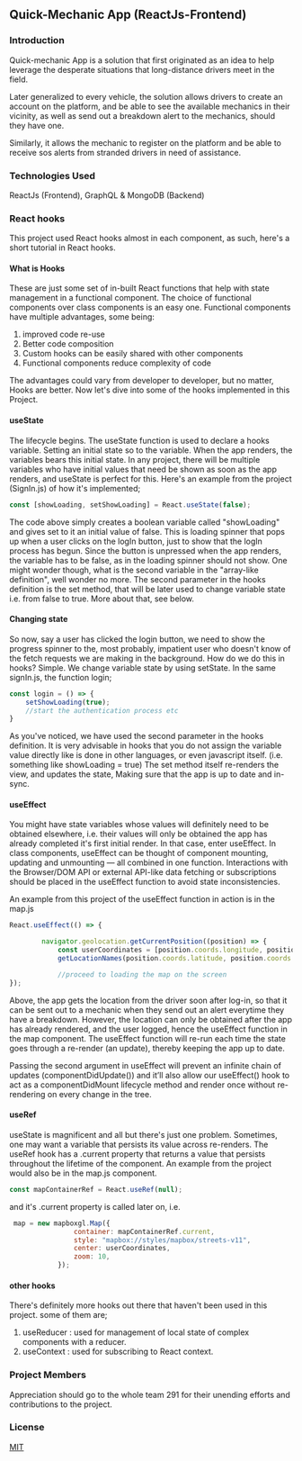 ## Quick-Mechanic App (ReactJs-Frontend)

### Introduction
Quick-mechanic App is a solution that first originated as an idea to help leverage the desperate situations that long-distance drivers
meet in the field.

Later generalized to every vehicle, the solution allows drivers to create an account on the platform, and be able to see the available mechanics
in their vicinity, as well as send out a breakdown alert to the mechanics, should they have one. 


Similarly, it allows the mechanic to register on the platform and be able to receive sos alerts from stranded drivers in need of assistance.

### Technologies Used
ReactJs (Frontend), GraphQL & MongoDB (Backend)

### React hooks 
This project used React hooks almost in each component, as such, here's a short tutorial in React hooks.

#### What is Hooks
These are just some set of in-built React functions that help with state management in a functional component.
The choice of functional components over class components is an easy one. Functional components have multiple advantages, some being:
1.  improved code re-use
2.  Better code composition
3.  Custom hooks can be easily shared with other components
4.  Functional components reduce complexity of code

The advantages could vary from developer to developer, but no matter, Hooks are better.
Now let's dive into some of the hooks implemented in this Project.

#### useState
The lifecycle begins. The useState function is used to declare a hooks variable. Setting an initial state so to the variable.
When the app renders, the variables bears this initial state. In any project, there will be multiple variables who have initial values that need be 
shown as soon as the app renders, and useState is perfect for this. Here's an example from the project (SignIn.js) of how it's implemented;

```jsx
const [showLoading, setShowLoading] = React.useState(false);
```
The code above simply creates a boolean variable called "showLoading" and gives set to it an initial value of false. 
This is loading spinner that pops up when a user clicks on the logIn button, just to show that the logIn process has begun. 
Since the button is unpressed when the app renders, the variable has to be false, as in the loading spinner should not show.
One might wonder though, what is the second variable in the "array-like definition", well wonder no more. 
The second parameter in the hooks definition is the set method, that will be later used to change variable state i.e. from false to true. More about that, see below. 

#### Changing state
So now, say a user has clicked the login button, we need to show the progress spinner to the, most probably, impatient user who doesn't know of the fetch requests we are making in the background.
How do we do this in hooks? Simple.
We change variable state by using setState. In the same signIn.js, the function login;

```jsx
const login = () => {
    setShowLoading(true);
    //start the authentication process etc
}
```
As you've noticed, we have used the second parameter in the hooks definition. 
It is very advisable in hooks that you do not assign the variable value directly like is done in other languages, or even javascript itself. (i.e. something like showLoading = true)
The set method itself re-renders the view, and updates the state, Making sure that the app is up to date and in-sync.

#### useEffect
You might have state variables whose values will definitely need to be obtained elsewhere, i.e. their values will only be obtained the app has already completed it's first initial render.
In that case, enter useEffect. In class components, useEffect can be thought of component mounting, updating and unmounting — all combined in one function.
Interactions with the Browser/DOM API or external API-like data fetching or subscriptions should be placed in the useEffect function to avoid state inconsistencies.

An example from this project of the useEffect function in action is in the map.js

```jsx
React.useEffect(() => {

        navigator.geolocation.getCurrentPosition((position) => {
            const userCoordinates = [position.coords.longitude, position.coords.latitude];
            getLocationNames(position.coords.latitude, position.coords.longitude);});

            //proceed to loading the map on the screen
});
```
Above, the app gets the location from the driver soon after log-in, so that it can be sent out to a mechanic when they send out an alert everytime they have a breakdown.
However, the location can only be obtained after the app has already rendered, and the user logged, hence the useEffect function in the map component.
The useEffect function will re-run each time the state goes through a re-render (an update), thereby keeping the app up to date.

Passing the second argument in useEffect will prevent an infinite chain of updates (componentDidUpdate()) and it’ll also allow our useEffect() hook to act as a componentDidMount lifecycle method and render once without re-rendering on every change in the tree.

#### useRef
useState is magnificent and all but there's just one problem. Sometimes, one may want a variable that persists its value across re-renders.
The useRef hook has a .current property that returns a value that persists throughout the lifetime of the component.
An example from the project would also be in the map.js component.

```jsx
const mapContainerRef = React.useRef(null);
```

and it's .current property is called later on, i.e.

```jsx
 map = new mapboxgl.Map({
                container: mapContainerRef.current,
                style: "mapbox://styles/mapbox/streets-v11",
                center: userCoordinates,
                zoom: 10,
            });
```

#### other hooks
There's definitely more hooks out there that haven't been used in this project. some of them are;
1.  useReducer : used for management of local state of complex components with a reducer.
2.  useContext : used for subscribing to React context.

### Project Members
Appreciation should go to the whole team 291 for their unending efforts and contributions to the project.

### License
[MIT](https://choosealicense.com/licenses/mit/)